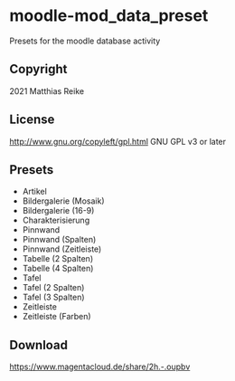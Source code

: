 # moodle-mod_data_preset
Presets for the moodle database activity

## Copyright
2021 Matthias Reike

## License
http://www.gnu.org/copyleft/gpl.html GNU GPL v3 or later

## Presets
- Artikel
- Bildergalerie (Mosaik) 
- Bildergalerie (16-9)
- Charakterisierung
- Pinnwand
- Pinnwand (Spalten)
- Pinnwand (Zeitleiste)
- Tabelle (2 Spalten)
- Tabelle (4 Spalten)
- Tafel
- Tafel (2 Spalten)
- Tafel (3 Spalten)
- Zeitleiste
- Zeitleiste (Farben)

## Download
https://www.magentacloud.de/share/2h.-.oupbv